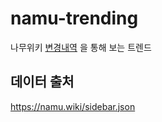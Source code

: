 # namu-trending

나무위키 [변경내역](https://namu.wiki/RecentChanges) 을 통해 보는 트렌드

## 데이터 출처

https://namu.wiki/sidebar.json